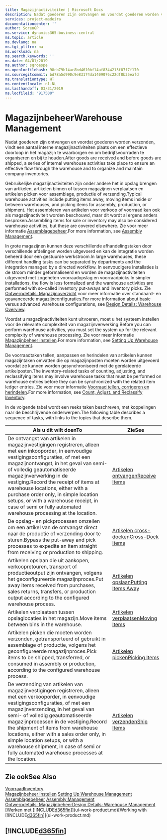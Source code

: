 ```yaml
---
title: Magazijnactiviteiten | Microsoft Docs
description: Nadat goederen zijn ontvangen en voordat goederen worden verzonden, vindt een aantal interne magazijnactiviteiten plaats om een effectieve doorloop in het magazijn te waarborgen en om bedrijfsvoorraden te organiseren en bij te houden.
services: project-madeira
documentationcenter: ''
author: SorenGP
ms.service: dynamics365-business-central
ms.topic: article
ms.devlang: na
ms.tgt_pltfrm: na
ms.workload: na
ms.search.keywords: ''
ms.date: 04/01/2019
ms.author: sgroespe
ms.openlocfilehash: 98cb79b14ac8bd4610bf14af8344213f87f7f170
ms.sourcegitcommit: bd78a5d990c9e83174da1409076c22df8b35eafd
ms.translationtype: HT
ms.contentlocale: nl-NL
ms.lasthandoff: 03/31/2019
ms.locfileid: "917500"
---
```

# <a name="warehouse-management"></a><span data-ttu-id="22f3f-103">Magazijnbeheer</span><span class="sxs-lookup"><span data-stu-id="22f3f-103">Warehouse Management</span></span>
<span data-ttu-id="22f3f-104">Nadat goederen zijn ontvangen en voordat goederen worden verzonden, vindt een aantal interne magazijnactiviteiten plaats om een effectieve doorloop in het magazijn te waarborgen en om bedrijfsvoorraden te organiseren en bij te houden.</span><span class="sxs-lookup"><span data-stu-id="22f3f-104">After goods are received and before goods are shipped, a series of internal warehouse activities take place to ensure an effective flow through the warehouse and to organize and maintain company inventories.</span></span>

<span data-ttu-id="22f3f-105">Gebruikelijke magazijnactiviteiten zijn onder andere het in opslag brengen van artikelen, artikelen binnen of tussen magazijnen verplaatsen en artikelen picken voor assemblage, productie of verzending.</span><span class="sxs-lookup"><span data-stu-id="22f3f-105">Typical warehouse activities include putting items away, moving items inside or between warehouses, and picking items for assembly, production, or shipment.</span></span> <span data-ttu-id="22f3f-106">Het assembleren van artikelen voor verkoop of voorraad kan ook als magazijnactiviteit worden beschouwd, maar dit wordt al ergens anders besproken.</span><span class="sxs-lookup"><span data-stu-id="22f3f-106">Assembling items for sale or inventory may also be considered warehouse activities, but these are covered elsewhere.</span></span> <span data-ttu-id="22f3f-107">Zie voor meer informatie [Assemblagebeheer](assembly-assemble-items.md).</span><span class="sxs-lookup"><span data-stu-id="22f3f-107">For more information, see [Assembly Management](assembly-assemble-items.md).</span></span>  

<span data-ttu-id="22f3f-108">In grote magazijnen kunnen deze verschillende afhandelingstaken door verschillende afdelingen worden uitgevoerd en kan de integratie worden beheerd door een gestuurde werkstroom.</span><span class="sxs-lookup"><span data-stu-id="22f3f-108">In large warehouses, these different handling tasks can be separated by departments and the integration managed by a directed workflow.</span></span> <span data-ttu-id="22f3f-109">In eenvoudigere installaties is de stroom minder geformaliseerd en worden de magazijnactiviteiten uitgevoerd met zogeheten voorraadopslag en voorraadpicks.</span><span class="sxs-lookup"><span data-stu-id="22f3f-109">In simpler installations, the flow is less formalized and the warehouse activities are performed with so-called inventory put-aways and inventory picks.</span></span> <span data-ttu-id="22f3f-110">Zie [Ontwerpdetails: Magazijnoverzicht](design-details-warehouse-overview.md) voor meer informatie over standaard- en geavanceerde magazijnconfiguraties.</span><span class="sxs-lookup"><span data-stu-id="22f3f-110">For more information about basic versus advanced warehouse configurations, see [Design Details: Warehouse Overview](design-details-warehouse-overview.md).</span></span>

<span data-ttu-id="22f3f-111">Voordat u magazijnactiviteiten kunt uitvoeren, moet u het systeem instellen voor de relevante complexiteit van magazijnverwerking.</span><span class="sxs-lookup"><span data-stu-id="22f3f-111">Before you can perform warehouse activities, you must set the system up for the relevant complexity of warehouse processing.</span></span> <span data-ttu-id="22f3f-112">Zie voor meer informatie [Magazijnbeheer instellen](warehouse-setup-warehouse.md).</span><span class="sxs-lookup"><span data-stu-id="22f3f-112">For more information, see [Setting Up Warehouse Management](warehouse-setup-warehouse.md).</span></span>

<span data-ttu-id="22f3f-113">De voorraadtaken tellen, aanpassen en herindelen van artikelen kunnen magazijntaken omvatten die op magazijnposten moeten worden uitgevoerd voordat ze kunnen worden gesynchroniseerd met de gerelateerde artikelposten.</span><span class="sxs-lookup"><span data-stu-id="22f3f-113">The inventory-related tasks of counting, adjusting, and reclassifying items may involve warehouse tasks that must be performed on warehouse entries before they can be synchronized with the related item ledger entries.</span></span> <span data-ttu-id="22f3f-114">Zie voor meer informatie [Voorraad tellen, corrigeren en herindelen](inventory-how-count-adjust-reclassify.md).</span><span class="sxs-lookup"><span data-stu-id="22f3f-114">For more information, see [Count, Adjust, and Reclassify Inventory](inventory-how-count-adjust-reclassify.md).</span></span>

 <span data-ttu-id="22f3f-115">In de volgende tabel wordt een reeks taken beschreven, met koppelingen naar de beschrijvende onderwerpen.</span><span class="sxs-lookup"><span data-stu-id="22f3f-115">The following table describes a sequence of tasks, with links to the topics that describe them.</span></span>   

|<span data-ttu-id="22f3f-116">**Als u dit wilt doen**</span><span class="sxs-lookup"><span data-stu-id="22f3f-116">**To**</span></span>|<span data-ttu-id="22f3f-117">**Zie**</span><span class="sxs-lookup"><span data-stu-id="22f3f-117">**See**</span></span>|  
|------------|-------------|  
|<span data-ttu-id="22f3f-118">De ontvangst van artikelen in magazijnvestigingen registreren, alleen met een inkooporder, in eenvoudige vestigingsconfiguraties, of met een magazijnontvangst, in het geval van semi- of volledig geautomatiseerde magazijnverwerking in de vestiging.</span><span class="sxs-lookup"><span data-stu-id="22f3f-118">Record the receipt of items at warehouse locations, either with a purchase order only, in simple location setups, or with a warehouse receipt, in case of semi or fully automated warehouse processing at the location.</span></span>|[<span data-ttu-id="22f3f-119">Artikelen ontvangen</span><span class="sxs-lookup"><span data-stu-id="22f3f-119">Receive Items</span></span>](warehouse-how-receive-items.md)|
|<span data-ttu-id="22f3f-120">De opslag- en pickprocessen omzeilen om een artikel van de ontvangst direct naar de productie of verzending door te sturen.</span><span class="sxs-lookup"><span data-stu-id="22f3f-120">Bypass the put-away and pick processes to expedite an item straight from receiving or production to shipping.</span></span>|[<span data-ttu-id="22f3f-121">Artikelen cross-docken</span><span class="sxs-lookup"><span data-stu-id="22f3f-121">Cross-Dock Items</span></span>](warehouse-how-to-cross-dock-items.md)|    
|<span data-ttu-id="22f3f-122">Artikelen opslaan die uit aankopen, verkoopretouren, transport of productieoutput zijn ontvangen, volgens het geconfigureerde magazijnproces.</span><span class="sxs-lookup"><span data-stu-id="22f3f-122">Put away items received from purchases, sales returns, transfers, or production output according to the configured warehouse process.</span></span>|[<span data-ttu-id="22f3f-123">Artikelen opslaan</span><span class="sxs-lookup"><span data-stu-id="22f3f-123">Putting Items Away</span></span>](warehouse-put-away-items.md)|
|<span data-ttu-id="22f3f-124">Artikelen verplaatsen tussen opslaglocaties in het magazijn.</span><span class="sxs-lookup"><span data-stu-id="22f3f-124">Move items between bins in the warehouse.</span></span>|[<span data-ttu-id="22f3f-125">Artikelen verplaatsen</span><span class="sxs-lookup"><span data-stu-id="22f3f-125">Moving Items</span></span>](warehouse-move-items.md)|
|<span data-ttu-id="22f3f-126">Artikelen picken die moeten worden verzonden, getransporteerd of gebruikt in assemblage of productie, volgens het geconfigureerde magazijnproces.</span><span class="sxs-lookup"><span data-stu-id="22f3f-126">Pick items to be shipped, transferred, or consumed in assembly or production, according to the configured warehouse process.</span></span>|[<span data-ttu-id="22f3f-127">Artikelen picken</span><span class="sxs-lookup"><span data-stu-id="22f3f-127">Picking Items</span></span>](warehouse-pick-items.md)|
|<span data-ttu-id="22f3f-128">De verzending van artikelen van magazijnvestigingen registreren, alleen met een verkooporder, in eenvoudige vestigingsconfiguraties, of met een magazijnverzending, in het geval van semi- of volledig geautomatiseerde magazijnprocessen in de vestiging.</span><span class="sxs-lookup"><span data-stu-id="22f3f-128">Record the shipment of items from warehouse locations, either with a sales order only, in simple location setups, or with a warehouse shipment, in case of semi or fully automated warehouse processes at the location.</span></span>|[<span data-ttu-id="22f3f-129">Artikelen verzenden</span><span class="sxs-lookup"><span data-stu-id="22f3f-129">Ship Items</span></span>](warehouse-how-ship-items.md)|  

## <a name="see-also"></a><span data-ttu-id="22f3f-130">Zie ook</span><span class="sxs-lookup"><span data-stu-id="22f3f-130">See Also</span></span>  
[<span data-ttu-id="22f3f-131">Voorraad</span><span class="sxs-lookup"><span data-stu-id="22f3f-131">Inventory</span></span>](inventory-manage-inventory.md)  
<span data-ttu-id="22f3f-132">[Magazijnbeheer instellen](warehouse-setup-warehouse.md)   </span><span class="sxs-lookup"><span data-stu-id="22f3f-132">[Setting Up Warehouse Management](warehouse-setup-warehouse.md)   </span></span>  
<span data-ttu-id="22f3f-133">[Assemblagebeheer](assembly-assemble-items.md)  </span><span class="sxs-lookup"><span data-stu-id="22f3f-133">[Assembly Management](assembly-assemble-items.md)  </span></span>  
[<span data-ttu-id="22f3f-134">Ontwerpdetails: Magazijnbeheer</span><span class="sxs-lookup"><span data-stu-id="22f3f-134">Design Details: Warehouse Management</span></span>](design-details-warehouse-management.md)  
<span data-ttu-id="22f3f-135">[Werken met [!INCLUDE[d365fin](includes/d365fin_md.md)]](ui-work-product.md)</span><span class="sxs-lookup"><span data-stu-id="22f3f-135">[Working with [!INCLUDE[d365fin](includes/d365fin_md.md)]](ui-work-product.md)</span></span>  

## [!INCLUDE[d365fin](includes/free_trial_md.md)]  
